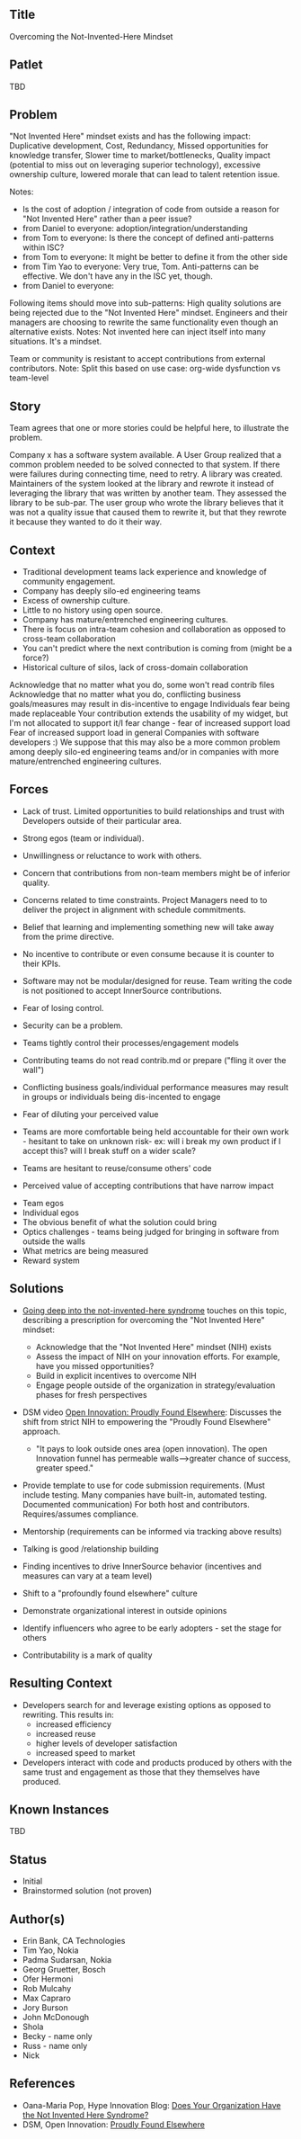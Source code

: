 ## Title

Overcoming the Not-Invented-Here Mindset

## Patlet

TBD

## Problem

"Not Invented Here" mindset exists and has the following impact: Duplicative development, Cost, Redundancy, Missed opportunities for knowledge transfer, Slower time to market/bottlenecks, Quality impact (potential to miss out on leveraging superior technology), excessive ownership culture, lowered morale that can lead to talent retention issue.

Notes:

* Is the cost of adoption / integration of code from outside a reason for "Not Invented Here" rather than a peer issue?
* from Daniel to everyone: adoption/integration/understanding
* from Tom to everyone: Is there the concept of defined anti-patterns within ISC?
* from Tom to everyone: It might be better to define it from the other side
* from Tim Yao to everyone: Very true, Tom. Anti-patterns can be effective. We don't have any in the ISC yet, though.
* from Daniel to everyone:

Following items should move into sub-patterns:
High quality solutions are being rejected due to the "Not Invented Here" mindset. Engineers and their managers are choosing to rewrite the same functionality even though an alternative exists.
Notes: Not invented here can inject itself into many situations. It's a mindset.

Team or community is resistant to accept contributions from external contributors. Note: Split this based on use case: org-wide dysfunction vs team-level

## Story

Team agrees that one or more stories could be helpful here, to illustrate the problem.

Company x has a software system available. A User Group realized that a common problem needed to be solved connected to that system. If there were failures during connecting time, need to retry. A library was created. Maintainers of the system looked at the library and rewrote it instead of leveraging the library that was written by another team. They assessed the library to be sub-par. The user group who wrote the library believes that it was not a quality issue that caused them to rewrite it, but that they rewrote it because they wanted to do it their way.

## Context

* Traditional development teams lack experience and knowledge of community engagement.
* Company has deeply silo-ed engineering teams
* Excess of ownership culture.
* Little to no history using open source.
* Company has mature/entrenched engineering cultures.
* There is focus on intra-team cohesion and collaboration as opposed to cross-team collaboration
* You can't predict where the next contribution is coming from (might be a force?)
* Historical culture of silos, lack of cross-domain collaboration

Acknowledge that no matter what you do, some won't read contrib files
Acknowledge that no matter what you do, conflicting business goals/measures may result in dis-incentive to engage
Individuals fear being made replaceable
Your contribution extends the usability of my widget, but I'm not allocated to support it/I fear change - fear of increased support load
Fear of increased support load in general
Companies with software developers :) We suppose that this may also be a more common problem among deeply silo-ed engineering teams and/or in companies with more mature/entrenched engineering cultures.

## Forces

* Lack of trust. Limited opportunities to build relationships and trust with Developers outside of their particular area.
* Strong egos (team or individual).
* Unwillingness or reluctance to work with others.
* Concern that contributions from non-team members might be of inferior quality.
* Concerns related to time constraints. Project Managers need to to deliver the project in alignment with schedule commitments.
* Belief that learning and implementing something new will take away from the prime directive.
* No incentive to contribute or even consume because it is counter to their KPIs.
* Software may not be modular/designed for reuse. Team writing the code is not positioned to accept InnerSource contributions.
* Fear of losing control.
* Security can be a problem.

* Teams tightly control their processes/engagement models
* Contributing teams do not read contrib.md or prepare ("fling it over the wall")
* Conflicting business goals/individual performance measures may result in groups or individuals being dis-incented to engage
* Fear of diluting your perceived value
* Teams are more comfortable being held accountable for their own work - hesitant to take on unknown risk- ex: will i break my own product if I accept this? will I break stuff on a wider scale?
* Teams are hesitant to reuse/consume others' code
* Perceived value of accepting contributions that have narrow impact

- Team egos
- Individual egos
- The obvious benefit of what the solution could bring
- Optics challenges - teams being judged for bringing in software from outside the walls
- What metrics are being measured
- Reward system

## Solutions

* [Going deep into the not-invented-here syndrome](http://blog.hypeinnovation.com/the-not-invented-here-syndrome) touches on this topic, describing a prescription for overcoming the "Not Invented Here" mindset:
    * Acknowledge that the "Not Invented Here" mindset (NIH) exists
    * Assess the impact of NIH on your innovation efforts. For example, have you missed opportunities?
    * Build in explicit incentives to overcome NIH
    * Engage people outside of the organization in strategy/evaluation phases for fresh perspectives
* DSM video [Open Innovation: Proudly Found Elsewhere](https://www.youtube.com/watch?v=jNNz9poyKJs): Discusses the shift from strict NIH to empowering the "Proudly Found Elsewhere" approach.
    * "It pays to look outside ones area (open innovation). The open Innovation funnel has permeable walls-->greater chance of success, greater speed."

* Provide template to use for code submission requirements. (Must include testing. Many companies have built-in, automated testing. Documented communication) For both host and contributors. Requires/assumes compliance.
* Mentorship (requirements can be informed via tracking above results)
* Talking is good /relationship building
* Finding incentives to drive InnerSource behavior (incentives and measures can vary at a team level)
* Shift to a "profoundly found elsewhere" culture
* Demonstrate organizational interest in outside opinions
* Identify influencers who agree to be early adopters - set the stage for others
* Contributability is a mark of quality

## Resulting Context

* Developers search for and leverage existing options as opposed to rewriting. This results in:
    * increased efficiency
    * increased reuse
    * higher levels of developer satisfaction
    * increased speed to market
* Developers interact with code and products produced by others with the same trust and engagement as those that they themselves have produced.

## Known Instances

TBD

## Status  

* Initial
* Brainstormed solution (not proven)

## Author(s)

* Erin Bank, CA Technologies
* Tim Yao, Nokia
* Padma Sudarsan, Nokia
* Georg Gruetter, Bosch
* Ofer Hermoni
* Rob Mulcahy
* Max Capraro
* Jory Burson
* John McDonough
* Shola
* Becky - name only
* Russ - name only
* Nick

## References

* Oana-Maria Pop, Hype Innovation Blog: [Does Your Organization Have the Not Invented Here Syndrome?](http://blog.hypeinnovation.com/the-not-invented-here-syndrome)
* DSM, Open Innovation: [Proudly Found Elsewhere](https://www.youtube.com/watch?v=jNNz9poyKJs)
